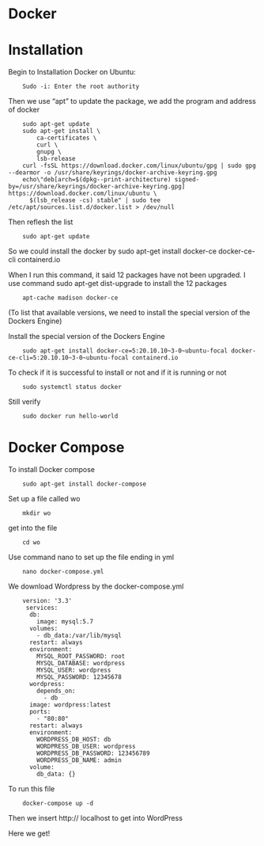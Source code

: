 # Docker

# Installation

Begin to Installation Docker on Ubuntu:

        Sudo -i: Enter the root authority
        
Then we use “apt” to update the package, we add the program and address of docker

        sudo apt-get update
        sudo apt-get install \
            ca-certificates \
            curl \
            gnupg \
            lsb-release
        curl -fsSL https://download.docker.com/linux/ubuntu/gpg | sudo gpg --dearmor -o /usr/share/keyrings/docker-archive-keyring.gpg
        echo\"deb[arch=$(dpkg--print-architecture) signed-by=/usr/share/keyrings/docker-archive-keyring.gpg] https://download.docker.com/linux/ubuntu \
          $(lsb_release -cs) stable" | sudo tee /etc/apt/sources.list.d/docker.list > /dev/null
          
Then reflesh the list

        sudo apt-get update
        
So we could install the docker by sudo apt-get install docker-ce docker-ce-cli containerd.io

When I run this command, it said 12 packages have not been upgraded.
I use command sudo apt-get dist-upgrade to install the 12 packages

        apt-cache madison docker-ce
        
(To list that available versions, we need to install the special version of the Dockers Engine)

Install the special version of the Dockers Engine

        sudo apt-get install docker-ce=5:20.10.10~3-0~ubuntu-focal docker-ce-cli=5:20.10.10~3-0~ubuntu-focal containerd.io
        
To check if it is successful to install or not and if it is running or not
        
        sudo systemctl status docker

Still verify 

        sudo docker run hello-world
        
# Docker Compose

To install Docker compose

        sudo apt-get install docker-compose 

Set up a file called wo

        mkdir wo 
        
get into the file

        cd wo
        
Use command nano to set up the file ending in yml

        nano docker-compose.yml

We download Wordpress by the docker-compose.yml

        version: '3.3'
         services:
          db:
            image: mysql:5.7
          volumes:
            - db_data:/var/lib/mysql
          restart: always
          environment:
            MYSQL_ROOT_PASSWORD: root
            MYSQL_DATABASE: wordpress
            MYSQL_USER: wordpress
            MYSQL_PASSWORD: 12345678
          wordpress:
            depends_on:
              - db
          image: wordpress:latest
          ports:
            - "80:80"
          restart: always
          environment:
            WORDPRESS_DB_HOST: db
            WORDPRESS_DB_USER: wordpress
            WORDPRESS_DB_PASSWORD: 123456789
            WORDPRESS_DB_NAME: admin
          volume:
            db_data: {}
    
To run this file

        docker-compose up -d
        
Then we insert http:// localhost to get into WordPress

Here we get!


